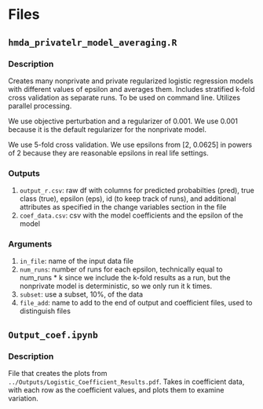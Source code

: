 # Files

## `hmda_privatelr_model_averaging.R`

### Description

Creates many nonprivate and private regularized logistic regression models with different values of epsilon and averages them. Includes stratified k-fold cross validation as separate runs. To be used on command line. Utilizes parallel processing.

We use objective perturbation and a regularizer of 0.001. We use 0.001 because it is the default regularizer for the nonprivate model.

We use 5-fold cross validation. We use epsilons from [2, 0.0625] in powers of 2 because they are reasonable epsilons in real life settings.

### Outputs

1. `output_r.csv`: raw df with columns for predicted probabilties (pred), true class (true), epsilon (eps), id (to keep track of runs), and additional attributes as specified in the change variables section in the file
2. `coef_data.csv`: csv with the model coefficients and the epsilon of the model

### Arguments

1. `in_file`: name of the input data file
2. `num_runs`: number of runs for each epsilon, technically equal to num_runs * k since we include the k-fold results as a run, but the nonprivate model is deterministic, so we only run it k times.
3. `subset`: use a subset, 10%, of the data
4. `file_add`: name to add to the end of output and coefficient files, used to distinguish files

## `Output_coef.ipynb`

### Description

File that creates the plots from `../Outputs/Logistic_Coefficient_Results.pdf`. Takes in coefficient data, with each row as the coefficient values, and plots them to examine variation.